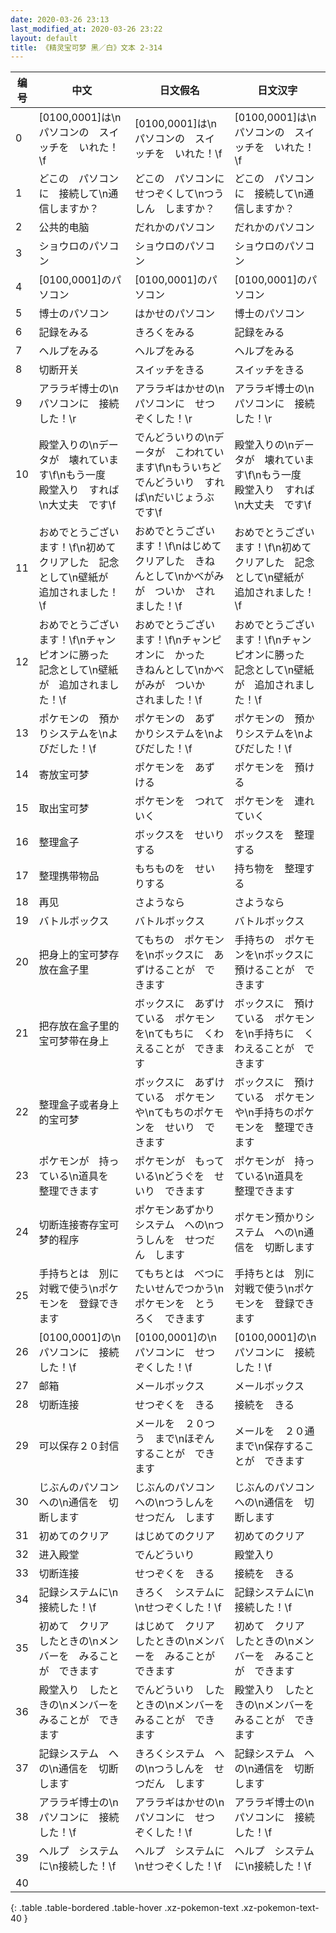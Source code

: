 ```yaml
---
date: 2020-03-26 23:13
last_modified_at: 2020-03-26 23:22
layout: default
title: 《精灵宝可梦 黑／白》文本 2-314
---
```

| 编号 | 中文 | 日文假名 | 日文汉字 |
| ---- | ---- | ---- | --- |
| 0 | [0100,0001]は\nパソコンの　スイッチを　いれた！\f | [0100,0001]は\nパソコンの　スイッチを　いれた！\f | [0100,0001]は\nパソコンの　スイッチを　いれた！\f |
| 1 | どこの　パソコンに　接続して\n通信しますか？ | どこの　パソコンに　せつぞくして\nつうしん　しますか？ | どこの　パソコンに　接続して\n通信しますか？ |
| 2 | 公共的电脑 | だれかのパソコン | だれかのパソコン |
| 3 | ショウロのパソコン | ショウロのパソコン | ショウロのパソコン |
| 4 | [0100,0001]のパソコン | [0100,0001]のパソコン | [0100,0001]のパソコン |
| 5 | 博士のパソコン | はかせのパソコン | 博士のパソコン |
| 6 | 記録をみる | きろくをみる | 記録をみる |
| 7 | ヘルプをみる | ヘルプをみる | ヘルプをみる |
| 8 | 切断开关 | スイッチをきる | スイッチをきる |
| 9 | アララギ博士の\nパソコンに　接続した！\r | アララギはかせの\nパソコンに　せつぞくした！\r | アララギ博士の\nパソコンに　接続した！\r |
| 10 | 殿堂入りの\nデータが　壊れています\f\nもう一度　殿堂入り　すれば\n大丈夫　です\f | でんどういりの\nデータが　こわれています\f\nもういちど　でんどういり　すれば\nだいじょうぶ　です\f | 殿堂入りの\nデータが　壊れています\f\nもう一度　殿堂入り　すれば\n大丈夫　です\f |
| 11 | おめでとうございます！\f\n初めて　クリアした　記念として\n壁紙が　追加されました！\f | おめでとうございます！\f\nはじめて　クリアした　きねんとして\nかべがみが　ついか　されました！\f | おめでとうございます！\f\n初めて　クリアした　記念として\n壁紙が　追加されました！\f |
| 12 | おめでとうございます！\f\nチャンピオンに勝った　記念として\n壁紙が　追加されました！\f | おめでとうございます！\f\nチャンピオンに　かった　きねんとして\nかべがみが　ついか　されました！\f | おめでとうございます！\f\nチャンピオンに勝った　記念として\n壁紙が　追加されました！\f |
| 13 | ポケモンの　預かりシステムを\nよびだした！\f | ポケモンの　あずかりシステムを\nよびだした！\f | ポケモンの　預かりシステムを\nよびだした！\f |
| 14 | 寄放宝可梦 | ポケモンを　あずける | ポケモンを　預ける |
| 15 | 取出宝可梦 | ポケモンを　つれていく | ポケモンを　連れていく |
| 16 | 整理盒子 | ボックスを　せいりする | ボックスを　整理する |
| 17 | 整理携带物品 | もちものを　せいりする | 持ち物を　整理する |
| 18 | 再见 | さようなら | さようなら |
| 19 | バトルボックス | バトルボックス | バトルボックス |
| 20 | 把身上的宝可梦存放在盒子里 | てもちの　ポケモンを\nボックスに　あずけることが　できます | 手持ちの　ポケモンを\nボックスに　預けることが　できます |
| 21 | 把存放在盒子里的宝可梦带在身上 | ボックスに　あずけている　ポケモンを\nてもちに　くわえることが　できます | ボックスに　預けている　ポケモンを\n手持ちに　くわえることが　できます |
| 22 | 整理盒子或者身上的宝可梦 | ボックスに　あずけている　ポケモンや\nてもちのポケモンを　せいり　できます | ボックスに　預けている　ポケモンや\n手持ちのポケモンを　整理できます |
| 23 | ポケモンが　持っている\n道具を　整理できます | ポケモンが　もっている\nどうぐを　せいり　できます | ポケモンが　持っている\n道具を　整理できます |
| 24 | 切断连接寄存宝可梦的程序 | ポケモンあずかりシステム　への\nつうしんを　せつだん　します | ポケモン預かりシステム　への\n通信を　切断します |
| 25 | 手持ちとは　別に　対戦で使う\nポケモンを　登録できます | てもちとは　べつに　たいせんでつかう\nポケモンを　とうろく　できます | 手持ちとは　別に　対戦で使う\nポケモンを　登録できます |
| 26 | [0100,0001]の\nパソコンに　接続した！\f | [0100,0001]の\nパソコンに　せつぞくした！\f | [0100,0001]の\nパソコンに　接続した！\f |
| 27 | 邮箱 | メールボックス | メールボックス |
| 28 | 切断连接 | せつぞくを　きる | 接続を　きる |
| 29 | 可以保存２０封信 | メールを　２０つう　まで\nほぞん　することが　できます | メールを　２０通　まで\n保存することが　できます |
| 30 | じぶんのパソコン　への\n通信を　切断します | じぶんのパソコン　への\nつうしんを　せつだん　します | じぶんのパソコン　への\n通信を　切断します |
| 31 | 初めてのクリア | はじめてのクリア | 初めてのクリア |
| 32 | 进入殿堂 | でんどういり | 殿堂入り |
| 33 | 切断连接 | せつぞくを　きる | 接続を　きる |
| 34 | 記録システムに\n接続した！\f | きろく　システムに\nせつぞくした！\f | 記録システムに\n接続した！\f |
| 35 | 初めて　クリア　したときの\nメンバーを　みることが　できます | はじめて　クリア　したときの\nメンバーを　みることが　できます | 初めて　クリア　したときの\nメンバーを　みることが　できます |
| 36 | 殿堂入り　したときの\nメンバーを　みることが　できます | でんどういり　したときの\nメンバーを　みることが　できます | 殿堂入り　したときの\nメンバーを　みることが　できます |
| 37 | 記録システム　への\n通信を　切断します | きろくシステム　への\nつうしんを　せつだん　します | 記録システム　への\n通信を　切断します |
| 38 | アララギ博士の\nパソコンに　接続した！\f | アララギはかせの\nパソコンに　せつぞくした！\f | アララギ博士の\nパソコンに　接続した！\f |
| 39 | ヘルプ　システムに\n接続した！\f | ヘルプ　システムに\nせつぞくした！\f | ヘルプ　システムに\n接続した！\f |
| 40 | 　 | 　 | 　 |
{: .table .table-bordered .table-hover .xz-pokemon-text .xz-pokemon-text-40 }